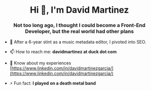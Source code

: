<h1 align="center">Hi 👋, I'm David Martinez</h1>
<h3 align="center">Not too long ago, I thought I could become a Front-End Developer, but the real world had other plans</h3>

- 🔭 After a 6-year stint as a music metadata editor, I pivoted into SEO.

- 📫 How to reach me: **davidmartinez at duck dot com**

- 📄 Know about my experiences [https://www.linkedin.com/in/davidmartinezgarcia/](https://www.linkedin.com/in/davidmartinezgarcia/)

- ⚡ Fun fact: **I played on a death metal band**
